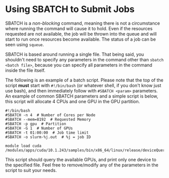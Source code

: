 # Using SBATCH to Submit Jobs #

SBATCH is a *non-blocking* command, meaning there is not a circumstance where running the command will cause it to hold. Even if the resources requested are not available, the job will be thrown into the queue and will start to run once resources become available. The status of a job can be seen using `squeue`.

SBATCH is based around running a single file. That being said, you shouldn't need to specify any parameters in the command other than `sbatch <batch file>`, because you can specify all parameters in the command inside the file itself.

The following is an example of a batch script. Please note that the top of the script **must** start with `#!/bin/bash` (or whatever shell, if you don't know just use bash), and then immediately follow with `#SBATCH <param>` parameters. An example of common SBATCH parameters and a simple script is below, this script will allocate 4 CPUs and one GPU in the GPU partition.

```
#!/bin/bash
#SBATCH -n 4  # Number of Cores per Node
#SBATCH --mem=8192  # Requested Memory
#SBATCH -p gpu  # Partition
#SBATCH -G 1  # Number of GPUs
#SBATCH -t 01:00:00  # Job time limit
#SBATCH -o slurm-%j.out  # %j = job ID

module load cuda
/modules/apps/cuda/10.1.243/samples/bin/x86_64/linux/release/deviceQuery
```
This script should query the available GPUs, and print only one device to the specified file. Feel free to remove/modify any of the parameters in the script to suit your needs.
